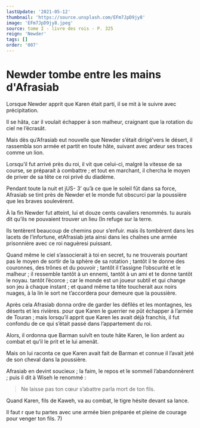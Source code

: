 ```yaml
---
lastUpdate: '2021-05-12'
thumbnail: 'https://source.unsplash.com/EFm7JpD9jy8'
image: 'EFm7JpD9jy8.jpeg'
source: tome I - livre des rois - P. 325
reign: 'Newder'
tags: []
order: '007'
---
```


# Newder tombe entre les mains d'Afrasiab

Lorsque Newder apprit que Karen était parti, il se mit à le suivre avec précipitation.

Il se hâta, car il voulait échapper à son malheur, craignant que la rotation du ciel ne l’écrasât.

Mais dès qu’Afrasiab eut nouvelle que Newder s’était dirigé’vers le désert, il rassembla son armée et partit en toute hâte, suivant avec ardeur ses traces comme un lion.

Lorsqu’il fut arrivé près du roi, il vit que celui-ci, malgré la vitesse de sa course, se préparait à combattre ; et tout en marchant, il chercha le moyen de priver de sa tête ce roi privé du diadème.

Pendant toute la nuit et jUS-
3’ qu’à ce que le soleil fût dans sa force, Afrasiab se tint près de Newder et le monde fut obscurci par la poussière que les braves soulevèrent.

À la fin Newder fut atteint, lui et douze cents cavaliers renommés. tu aurais dit qu’ils ne pouvaient trouver un lieu (In refuge sur la terre.

Ils tentèrent beaucoup de chemins pour s’enfuir. mais ils tombèrent dans les lacets de l’infortune, etAfrasiab jeta ainsi dans les chaînes une armée prisonnière avec ce roi naguèresi puissant.

Quand même le ciel s’associerait à toi en secret, tu ne trouverais pourtant pas le moyen de sortir de la sphère de sa rotation ; tantôt il te donne des couronnes, des trônes et du pouvoir ; tantôt il t’assigne l’obscurité et le malheur ; il ressemble tantôt à un ennemi, tantôt à un ami et te donne tantôt le noyau. tantôt l’écorce ; car le monde est un joueur subtil et qui change son jeu à chaque instant ; et quand même ta tête toucherait aux noirs nuages, à la lin le sort ne t’accordera pour demeure que la poussière.

Après cela Afrasiab donna ordre de garder les défilés et les montagnes, les déserts et les rivières. pour que Karen le guerrier ne pût échapper à l’armée de Touran ; mais lorsqu’il apprit que Karen les avait déjà franchis, il fut confondu de ce qui s’était passé dans l’appartement du roi.

Alors, il ordonna que Barman suivît en toute hâte Karen, le lion ardent au combat et qu’il le prit et le lui amenât.

Mais on lui raconta ce que Karen avait fait de Barman et connue il l’avait jeté de son cheval dans la poussière.

Afrasiab en devint soucieux ; la faim, le repos et le sommeil l’abandonnèrent ; puis il dit à Wiseh le renommé :

> Ne laisse pas ton cœur s’abattre parla mort de ton fils.

Quand Karen, fils de Kaweh, va au combat, le tigre hésite devant sa lance.

Il faut r que tu partes avec une armée bien préparée et pleine de courage pour venger ton fils. 7)
